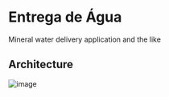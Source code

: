 # Entrega de Água

Mineral water delivery application and the like

## Architecture

![image](https://user-images.githubusercontent.com/23506996/201673987-feb2165b-f0ee-4700-a2c9-c00cea6fa2e9.png)
